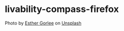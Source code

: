 # livability-compass-firefox

Photo by <a href="https://unsplash.com/@esthergrl1?utm_content=creditCopyText&utm_medium=referral&utm_source=unsplash">Esther Gorlee</a> on <a href="https://unsplash.com/photos/red-tulip-flowers-under-calm-blue-sky--uGmFjqkHFU?utm_content=creditCopyText&utm_medium=referral&utm_source=unsplash">Unsplash</a>
